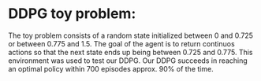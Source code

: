 # DDPG toy problem:
The toy problem consists of a random state initialized between 0 and 0.725 or between 0.775 and 1.5. The goal of the agent is to return continuos actions so that the next state ends up being between 0.725 and 0.775.
This environment was used to test our DDPG. Our DDPG succeeds in reaching an optimal policy within 700 episodes approx. 90% of the time.
